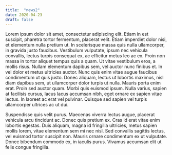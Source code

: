 ```yaml
---
title:  "news2"
date: 2020-04-23
draft: false
---
```


Lorem ipsum dolor sit amet, consectetur adipiscing elit. Etiam in est suscipit, pharetra tortor fermentum, placerat velit. Etiam imperdiet dolor nisi, et elementum nulla pretium ut. In scelerisque massa quis nulla ullamcorper, in gravida justo faucibus. Vestibulum vulputate, ipsum nec vehicula convallis, lectus turpis consequat ex, ac efficitur metus leo ac ex. Proin non massa in tortor aliquet tempus quis a quam. Ut vitae vestibulum eros, a mollis risus. Nullam elementum dapibus sem, vel auctor nunc finibus et. In vel dolor et metus ultricies auctor. Nunc quis enim vitae augue faucibus condimentum ut quis justo. Donec aliquam, lectus ut lobortis maximus, nisl diam dapibus sem, ut ullamcorper dolor turpis ut nulla. Mauris porta enim erat. Proin sed auctor quam. Morbi quis euismod ipsum. Nulla varius, sapien at facilisis cursus, lacus lacus accumsan nibh, eget ornare ex sapien vitae lectus. In laoreet ac erat vel pulvinar. Quisque sed sapien vel turpis ullamcorper ultrices ac ut dui.

Suspendisse quis velit purus. Maecenas viverra lectus augue, placerat vehicula arcu tincidunt ac. Donec quis pretium ex. Cras id erat vitae enim lobortis egestas. Duis aliquam, magna id fringilla ultricies, metus sapien mollis lorem, vitae elementum sem mi nec nisl. Sed convallis sagittis lectus, vel euismod tortor suscipit non. Mauris ornare condimentum ex ut vulputate. Donec bibendum commodo ex, in iaculis purus. Vivamus accumsan elit ut felis congue fringilla. 
